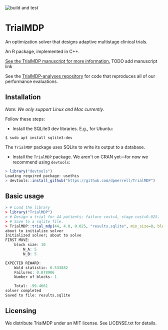 <!-- badges -->
<!-- GitHub actions -->
![build and test](https://github.com/dpmerrell/blockRARopt/workflows/build_and_test/badge.svg)


# TrialMDP 

An optimization solver that designs adaptive multistage clinical trials.

An R package, implemented in C++.

[See the TrialMDP manuscript for more information.](https://docs.google.com/presentation/d/15oAJu6PEweWosXLDnaXX5xcuBJHCEPyHMZB1zDjJXd0/edit?usp=sharing)
TODO add manuscript link

See the [TrialMDP-analyses repository](https://github.com/dpmerrell/TrialMDP-analyses) for code that reproduces all of our performance evaluations.

## Installation
_Note: We only support Linux and Mac currently._

Follow these steps:

* Install the SQLite3 dev libraries. E.g., for Ubuntu:
```
$ sudo apt install sqlite3-dev
```
The `TrialMDP` package uses SQLite to write its output to a database.

* Install the `TrialMDP` package. We aren't on CRAN yet&mdash;for now we recommend using `devtools`:
```R
> library("devtools")
Loading required package: usethis
> devtools::install_github("https://github.com/dpmerrell/TrialMDP")
```

## Basic usage
```R
> # Load the library
> library("TrialMDP")
> # Design a trial for 44 patients; failure cost=4, stage cost=0.025.
> # Save to a sqlite file.
> TrialMDP::trial_mdp(44, 4.0, 0.025, "results.sqlite", min_size=8, block_incr=2)
about to initialize solver
Initialized solver; about to solve
FIRST MOVE:
	block size: 10
		N_A: 5
		N_B: 5

EXPECTED REWARD:
	Wald statistic: 0.533882
	Failures: 0.878906
	Number of blocks: 1

	Total: -99.4661
solver completed
Saved to file: results.sqlite
```

## Licensing

We distribute TrialMDP under an MIT license. See LICENSE.txt for details.

